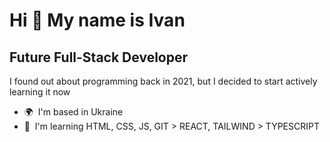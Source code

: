 Hi 👋 My name is Ivan
=====================

Future Full-Stack Developer
---------------------------

I found out about programming back in 2021, but I decided to start actively learning it now

* 🌍  I'm based in Ukraine
* 🧠  I'm learning HTML, CSS, JS, GIT > REACT, TAILWIND > TYPESCRIPT
